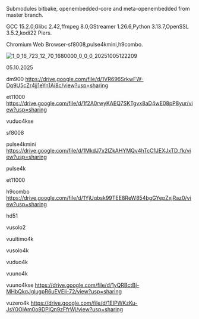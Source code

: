 Submodules bitbake, openembedded-core and meta-openembedded from master branch.

GCC 15.2.0,Glibc 2.42,ffmpeg 8.0,GStreamer 1.26.6,Python 3.13.7,OpenSSL 3.5.2,kodi22 Piers.

Chromium Web Browser-sf8008,pulse4kmini,h9combo.

![1_0_16_723_12_70_1680000_0_0_0_20251005122209](https://github.com/user-attachments/assets/9268863b-d562-4f8c-b7d4-aa653827d3b1)


05.10.2025

dm900
https://drive.google.com/file/d/1VR696SrkwFW-Dq9U5cZr4jj1eYn1Ai8c/view?usp=sharing

et11000
https://drive.google.com/file/d/1f2A0rwyKAEQ7SKTgvx8aD4wE08pP8yur/view?usp=sharing

vuduo4kse


sf8008


pulse4kmini
https://drive.google.com/file/d/1MkdJ7x2IZkAHYMQv4hTcC1JEXJxTD_fk/view?usp=sharing

pulse4k


et11000


h9combo
https://drive.google.com/file/d/1YjUqbsk99TEE8ReW854bgGYepZxjRaz0/view?usp=sharing

hd51


vusolo2


vuultimo4k


vusolo4k


vuduo4k


vuuno4k


vuuno4kse
https://drive.google.com/file/d/1yQRBctBj-MHbQkqJglugpR6uEVEij-72/view?usp=sharing

vuzero4k
https://drive.google.com/file/d/1EIPWKzKu-JsY0OIAm0o9DPlQn9zFfrWj/view?usp=sharing
